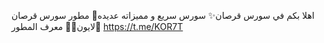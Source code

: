 اهلا بكم في سورس قرصان✨
سورس سريع و مميزاته عديده🚀
مطور سورس قرصان لايون👨‍✈️
معرف المطور📇 https://t.me/KOR7T
